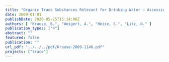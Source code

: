 ```yaml
---
title: "Organic Trace Substances Relevant for Drinking Water – Assessing their Elimination through Bank Filtration. Project acronym: TRACE"
date: 2009-01-01
publishDate: 2020-05-25T15:14:06Z
authors: [ "Krause, B.", "Weigert, A.", "Heise, S.", "Litz, N." ]
publication_types: ["4"]
abstract: ""
featured: false
publication: ""
url_pdf: "../../../pdf/Krause-2009-1146.pdf"
projects: ["trace"]
---
```


